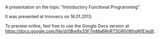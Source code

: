 A presentation on the topic "Introductory Functional Programming".

It was presented at Innovecs on 16.01.2013.

To preview online, feel free to use the Google Docs version at https://docs.google.com/file/d/0Bw8x33F7mMa6RnRTSGRIVWhqN1E/edit .
